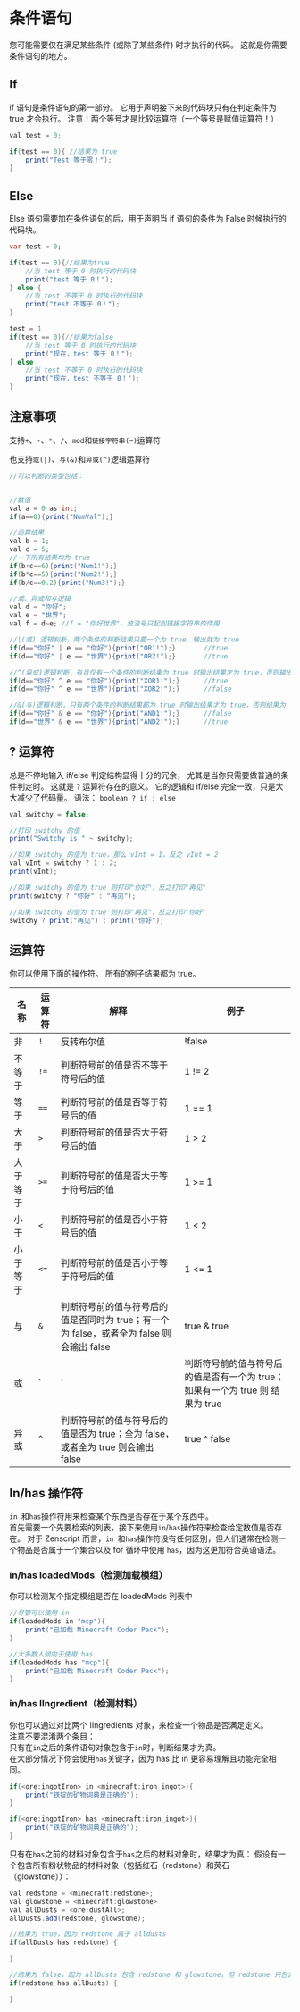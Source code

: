 # 条件语句

您可能需要仅在满足某些条件 (或除了某些条件) 时才执行的代码。 这就是你需要条件语句的地方。

## If

if 语句是条件语句的第一部分。 它用于声明接下来的代码块只有在判定条件为 true 才会执行。 注意！两个等号才是比较运算符（一个等号是赋值运算符！）

```Java
val test = 0;

if(test == 0){ //结果为 true
    print("Test 等于零！");
}
```

## Else

Else 语句需要加在条件语句的后，用于声明当 if 语句的条件为 False 时候执行的代码块。 

```Java
var test = 0;

if(test == 0){//结果为true
    //当 test 等于 0 时执行的代码块
    print("test 等于 0！");
} else {
    //当 test 不等于 0 时执行的代码块
    print("test 不等于 0！");
}

test = 1
if(test == 0){//结果为false
    //当 test 等于 0 时执行的代码块
    print("现在，test 等于 0！");
} else
    //当 test 不等于 0 时执行的代码块
    print("现在，test 不等于 0！");
}

```

## 注意事项

支持`+`、`-`、`*`、`/`、`mod`和`链接字符串(~)`运算符

也支持`或(|)`、`与(&)`和`异或(^)`逻辑运算符

```Java
//可以判断的类型包括：


//数值
val a = 0 as int;
if(a==0){print("NumVal");}

//运算结果
val b = 1;
val c = 5;
//一下所有结果均为 true
if(b+c==6){print("Num1!");}
if(b*c==5){print("Num2!");}
if(b/c==0.2){print("Num3!");}

//或、异或和与逻辑
val d = "你好";
val e = "世界";
val f = d~e; //f = "你好世界"，波浪号只起到链接字符串的作用

//|(或) 逻辑判断，两个条件的判断结果只要一个为 true，输出就为 true
if(d=="你好" | e == "你好"){print("OR1!");}       //true
if(d=="你好" | e == "世界"){print("OR2!");}       //true

//^(异或)逻辑判断，有且仅有一个条件的判断结果为 true 时输出结果才为 true，否则输出结果为 false
if(d=="你好" ^ e == "你好"){print("XOR1!");}      //true
if(d=="你好" ^ e == "世界"){print("XOR2!");}      //false

//&(与)逻辑判断，只有两个条件的判断结果都为 true 时输出结果才为 true，否则结果为 false
if(d=="你好" & e == "你好"){print("AND1!");}      //false
if(d=="世界" & e == "世界"){print("AND2!");}      //true
```

## ? 运算符

总是不停地输入 if/else 判定结构显得十分的冗余， 尤其是当你只需要做普通的条件判定时。 这就是 `?` 运算符存在的意义。 它的逻辑和 if/else 完全一致，只是大大减少了代码量。 语法： `boolean ? if : else`

```Java
val switchy = false;

//打印 switchy 的值
print("Switchy is " ~ switchy);

//如果 switchy 的值为 true，那么 vInt = 1，反之 vInt = 2
val vInt = switchy ? 1 : 2;
print(vInt);

//如果 switchy 的值为 true 则打印"你好"，反之打印"再见"
print(switchy ? "你好" : "再见");

//如果 switchy 的值为 true 则打印"再见"，反之打印"你好"
switchy ? print("再见") : print("你好");

```

## 运算符

你可以使用下面的操作符。 所有的例子结果都为 true。

| 名称   | 运算符     | 解释                                                       | 例子           |
| ---- | ------- | -------------------------------------------------------- | ------------ |
| 非    | `!`     | 反转布尔值                                                    | !false       |
| 不等于  | `!=`    | 判断符号前的值是否不等于符号后的值                                        | 1 != 2       |
| 等于   | `==`    | 判断符号前的值是否等于符号后的值                                         | 1 == 1       |
| 大于   | `>`  | 判断符号前的值是否大于符号后的值                                         | 1 > 2        |
| 大于等于 | `>=` | 判断符号前的值是否大于等于符号后的值                                       | 1 >= 1       |
| 小于   | `<`  | 判断符号前的值是否小于符号后的值                                         | 1 < 2        |
| 小于等于 | `<=` | 判断符号前的值是否小于等于符号后的值                                       | 1 <= 1       |
| 与    | `&` | 判断符号前的值与符号后的值是否同时为 true；有一个为 false，或者全为 false 则会输出 false | true & true  |
| 或    | `|`     | 判断符号前的值与符号后的值是否有一个为 true； 如果有一个为 true 则 结果为 true         | true | true  |
| 异或   | `^`     | 判断符号前的值与符号后的值是否为 true；全为 false，或者全为 true 则会输出 false      | true ^ false |

## In/has 操作符

`in `和` has `操作符用来检查某个东西是否存在于某个东西中。  
首先需要一个先要检索的列表，接下来使用` in `/` has `操作符来检查给定数值是否存在。 对于 Zenscript 而言，`in `和` has `操作符没有任何区别，但人们通常在检测一个物品是否属于一个集合以及 for 循环中使用 `has`，因为这更加符合英语语法。

### in/has loadedMods（检测加载模组）

你可以检测某个指定模组是否在 loadedMods 列表中

```Java
//尽管可以使用 in
if(loadedMods in "mcp"){
    print("已加载 Minecraft Coder Pack");
}

//大多数人倾向于使用 has
if(loadedMods has "mcp"){
    print("已加载 Minecraft Coder Pack");
}
```

### in/has IIngredient（检测材料）

你也可以通过对比两个 IIngredients 对象，来检查一个物品是否满足定义。  
注意不要混淆两个条目：  
只有在` in `之后的条件语句对象包含于` in `时，判断结果才为真。  
在大部分情况下你会使用` has `关键字，因为 has 比 in 更容易理解且功能完全相同。

```Java
if(<ore:ingotIron> in <minecraft:iron_ingot>){
    print("铁锭的矿物词典是正确的");
}

if(<ore:ingotIron> has <minecraft:iron_ingot>){
    print("铁锭的矿物词典是正确的");
}
```

只有在` has `之前的材料对象包含于`has`之后的材料对象时，结果才为真： 假设有一个包含所有粉状物品的材料对象（包括红石（redstone）和荧石（glowstone））：

```java
val redstone = <minecraft:redstone>;
val glowstone = <minecraft:glowstone>
val allDusts = <ore:dustAll>;
allDusts.add(redstone, glowstone);

//结果为 true，因为 redstone 属于 alldusts
if(allDusts has redstone) {

}

//结果为 false，因为 allDusts 包含 redstone 和 glowstone，但 redstone 只包含 redstone.
if(redstone has allDusts) {

}
```